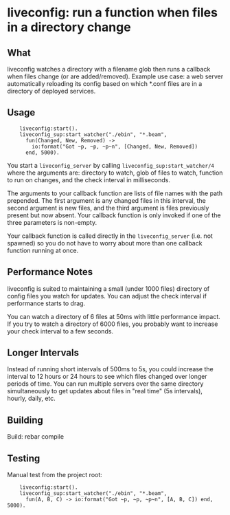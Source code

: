 liveconfig: run a function when files in a directory change
===========================================================

What
----
liveconfig watches a directory with a filename glob then runs a callback
when files change (or are added/removed).  Example use case: a web server
automatically reloading its config based on which *.conf files are in a
directory of deployed services.


Usage
-----
        liveconfig:start().
        liveconfig_sup:start_watcher("./ebin", "*.beam",
          fun(Changed, New, Removed) ->
            io:format("Got ~p, ~p, ~p~n", [Changed, New, Removed])
          end, 5000).

You start a `liveconfig_server` by calling `liveconfig_sup:start_watcher/4`
where the arguments are: directory to watch, glob of files to watch,
function to run on changes, and the check interval in milliseconds.

The arguments to your callback function are lists of file names with the
path prepended.  The first argument is any changed files in this interval,
the second argument is new files, and the third argument is files previously
present but now absent.  Your callback function is only invoked if one of the
three parameters is non-empty.

Your callback function is called directly in the `liveconfig_server`
(i.e. not spawned) so you do not have to worry about more than
one callback function running at once.


Performance Notes
-----------------
liveconfig is suited to maintaining a small (under 1000 files) directory
of config files you watch for updates.  You can adjust the check interval
if performance starts to drag.

You can watch a directory of 6 files at 50ms with little performance
impact.  If you try to watch a directory of 6000 files, you probably want to
increase your check interval to a few seconds.


Longer Intervals
----------------
Instead of running short intervals of 500ms to 5s, you could increase
the interval to 12 hours or 24 hours to see which files changed over
longer periods of time.  You can run multiple servers over the same directory
simultaneously to get updates about files in "real time" (5s intervals),
hourly, daily, etc.


Building
--------
Build:
        rebar compile

Testing
-------
Manual test from the project root:

        liveconfig:start().
        liveconfig_sup:start_watcher("./ebin", "*.beam",
          fun(A, B, C) -> io:format("Got ~p, ~p, ~p~n", [A, B, C]) end, 5000).
